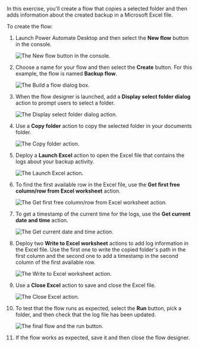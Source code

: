 In this exercise, you'll create a flow that copies a selected folder and then adds information about the created backup in a Microsoft Excel file. 

To create the flow:

1. Launch Power Automate Desktop and then select the **New flow** button in the console.

    ![The New flow button in the console.](..\media\exercise-new-flow-button.png)

1. Choose a name for your flow and then select the **Create** button. For this example, the flow is named **Backup flow**.

    ![The Build a flow dialog box.](..\media\exercise-build-a-flow-dialog.png)

1. When the flow designer is launched, add a **Display select folder dialog** action to prompt users to select a folder.

    ![The Display select folder dialog action.](..\media\exercise-display-select-folder-dialog-action.png)

1. Use a **Copy folder** action to copy the selected folder in your documents folder. 

    ![The Copy folder action.](..\media\exercise-copy-folder-action.png)

1. Deploy a **Launch Excel** action to open the Excel file that contains the logs about your backup activity.

    ![The Launch Excel action.](..\media\exercise-launch-excel-action.png)

1. To find the first available row in the Excel file, use the **Get first free column/row from Excel worksheet** action.

    ![The Get first free column/row from Excel worksheet action.](..\media\exercise-get-first-free-column-row-from-excel-worksheet-action.png)

1. To get a timestamp of the current time for the logs, use the **Get current date and time** action.

    ![The Get current date and time action.](..\media\exercise-get-current-date-and-time-action.png)

1. Deploy two **Write to Excel worksheet** actions to add log information in the Excel file. Use the first one to write the copied folder's path in the first column and the second one to add a timestamp in the second column of the first available row.

    ![The Write to Excel worksheet action.](..\media\exercise-write-to-excel-worksheet-action.png)

1. Use a **Close Excel** action to save and close the Excel file.

    ![The Close Excel action.](..\media\exercise-close-excel-action.png)

1. To test that the flow runs as expected, select the **Run** button, pick a folder, and then check that the log file has been updated.

    ![The final flow and the run button.](..\media\exercise-final-flow.png)

1. If the flow works as expected, save it and then close the flow designer. 
